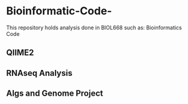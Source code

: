 # Bioinformatic-Code-
This repository holds analysis done in BIOL668 such as: Bioinformatics Code 

## QIIME2


## RNAseq Analysis


## Algs and Genome Project
